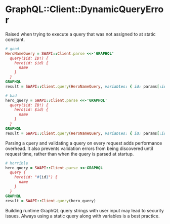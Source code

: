# GraphQL::Client::DynamicQueryError

Raised when trying to execute a query that was not assigned to at static constant.

```ruby
# good
HeroNameQuery = SWAPI::Client.parse <<-'GRAPHQL'
  query($id: ID!) {
    hero(id: $id) {
      name
    }
  }
GRAPHQL
result = SWAPI::Client.query(HeroNameQuery, variables: { id: params[:id] })
```

```ruby
# bad
hero_query = SWAPI::Client.parse <<-'GRAPHQL'
  query($id: ID!) {
    hero(id: $id) {
      name
    }
  }
GRAPHQL
result = SWAPI::Client.query(HeroNameQuery, variables: { id: params[:id] })
```

Parsing a query and validating a query on every request adds performance overhead. It also prevents validation errors from being discovered until request time, rather than when the query is parsed at startup.

```ruby
# horrible
hero_query = SWAPI::Client.parse <<-GRAPHQL
  query {
    hero(id: "#{id}") {
      name
    }
  }
GRAPHQL
result = SWAPI::Client.query(hero_query)
```

Building runtime GraphQL query strings with user input may lead to security issues. Always using a static query along with variables is a best practice.
